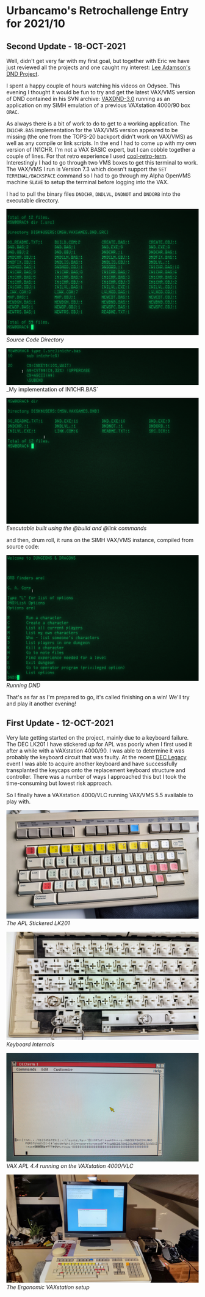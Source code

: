 # Urbancamo's Retrochallenge Entry for 2021/10

## Second Update - 18-OCT-2021

Well, didn't get very far with my first goal, but together with Eric we have just reviewed all the projects
and one caught my interest: [Lee Adamson's DND Project](https://odysee.com/@Old.Computer.Fun:f). 

I spent a happy couple of hours watching his videos on Odysee. This evening I thought it would be fun
to try and get the latest VAX/VMS version of DND contained in his SVN archive: [VAXDND-3.0](http://svn.ocfco.net/public/DND/Historical%20Data/Original%20Archives/VMSDND-3.0/) 
running as an application on my SIMH emulation of a previous VAXstation 4000/90 box `ORAC`.

As always there is a bit of work to do to get to a working application. The `IN1CHR.BAS` implementation for the 
VAX/VMS version appeared to be missing (the one from the TOPS-20 backport didn't work on VAX/VMS) 
as well as any compile or link scripts. In the end I had to come up with
my own version of IN1CHR. I'm not a VAX BASIC expert, 
but I can cobble together a couple of lines. For that retro
experience I used [cool-retro-term](https://github.com/Swordfish90/cool-retro-term). Interestingly I had to 
go through two VMS boxes to get this terminal to work. 
The VAX/VMS I run is Version 7.3 which doesn't support the
`SET TERMINAL/BACKSPACE` command so I had to go through my Alpha OpenVMS machine `SLAVE` to 
setup the terminal before logging into the VAX.

I had to pull the binary files `DNDCHR`, `DNDLVL`, `DNDNOT` and `DNDORB` into the executable directory.

![](../images/crt-1.png)
_Source Code Directory_

![](../images/crt-3.png)
_My implementation of IN1CHR.BAS`

![](../images/crt-2.png)
_Executable built using the @build and @link commands_

and then, drum roll, it runs on the SIMH VAX/VMS instance, compiled from source code:

![](../images/crt-4.png)
_Running DND_

That's as far as I'm prepared to go, it's called finishing on a win! 
We'll try and play it another evening!


## First Update - 12-OCT-2021

Very late getting started on the project, mainly due to a keyboard failure. The DEC LK201 I have
stickered up for APL was poorly when I first used it after a while with a VAXstation 4000/90. 
I was able to determine it was probably the keyboard circuit that was faulty. At the 
recent [DEC Legacy](https://wickensonline.co.uk/declegacy/) event I was able to acquire another
keyboard and have successfully transplanted the keycaps onto the replacement keyboard structure and
controller. There was a number of ways I approached this but I took the time-consuming but lowest
risk approach.

So I finally have a VAXstation 4000/VLC running VAX/VMS 5.5 available to play with.

![](../images/Photos/IMG_20211011_173227.jpg)
_The APL Stickered LK201_

![](../images/Photos/IMG_20211011_190418.jpg)
_Keyboard Internals_

![](../images/Photos/IMG_20211011_200826.jpg)
_VAX APL 4.4 running on the VAXstation 4000/VLC_

![](../images/Photos/IMG_20211011_200847.jpg)
_The Ergonomic VAXstation setup_
